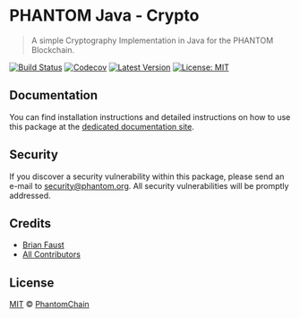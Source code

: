 # PHANTOM Java - Crypto

> A simple Cryptography Implementation in Java for the PHANTOM Blockchain.

[![Build Status](https://badgen.now.sh/circleci/github/PhantomChain/java-crypto)](https://circleci.com/gh/PhantomChain/java-crypto)
[![Codecov](https://badgen.now.sh/codecov/c/github/phantomchain/java-crypto)](https://codecov.io/gh/phantomchain/java-crypto)
[![Latest Version](https://badgen.now.sh/github/release/PhantomChain/java-crypto)](https://github.com/PhantomChain/java-crypto/releases)
[![License: MIT](https://badgen.now.sh/badge/license/MIT/green)](https://opensource.org/licenses/MIT)

## Documentation

You can find installation instructions and detailed instructions on how to use this package at the [dedicated documentation site](https://docs.phantom.org/sdk/cryptography/java.html).

## Security

If you discover a security vulnerability within this package, please send an e-mail to security@phantom.org. All security vulnerabilities will be promptly addressed.

## Credits

- [Brian Faust](https://github.com/faustbrian)
- [All Contributors](../../../../contributors)

## License

[MIT](LICENSE) © [PhantomChain](https://phantom.org)
